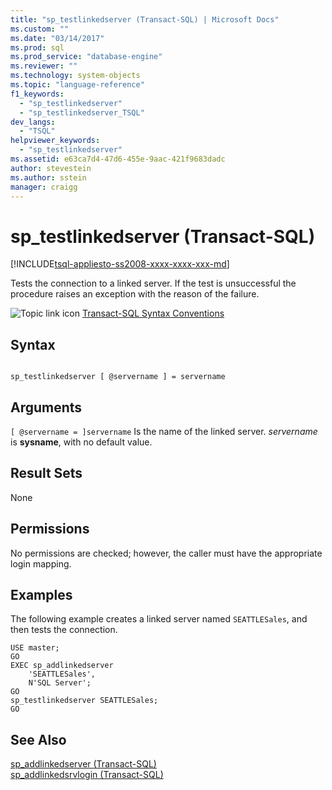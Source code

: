```yaml
---
title: "sp_testlinkedserver (Transact-SQL) | Microsoft Docs"
ms.custom: ""
ms.date: "03/14/2017"
ms.prod: sql
ms.prod_service: "database-engine"
ms.reviewer: ""
ms.technology: system-objects
ms.topic: "language-reference"
f1_keywords: 
  - "sp_testlinkedserver"
  - "sp_testlinkedserver_TSQL"
dev_langs: 
  - "TSQL"
helpviewer_keywords: 
  - "sp_testlinkedserver"
ms.assetid: e63ca7d4-47d6-455e-9aac-421f9683dadc
author: stevestein
ms.author: sstein
manager: craigg
---
```

# sp_testlinkedserver (Transact-SQL)
[!INCLUDE[tsql-appliesto-ss2008-xxxx-xxxx-xxx-md](../../includes/tsql-appliesto-ss2008-xxxx-xxxx-xxx-md.md)]

  Tests the connection to a linked server. If the test is unsuccessful the procedure raises an exception with the reason of the failure.  
  
 ![Topic link icon](../../database-engine/configure-windows/media/topic-link.gif "Topic link icon") [Transact-SQL Syntax Conventions](../../t-sql/language-elements/transact-sql-syntax-conventions-transact-sql.md)  
  
## Syntax  
  
```  
  
sp_testlinkedserver [ @servername ] = servername  
```  
  
## Arguments  
`[ @servername = ]servername`
 Is the name of the linked server. *servername* is **sysname**, with no default value.  
  
## Result Sets  
 None  
  
## Permissions  
 No permissions are checked; however, the caller must have the appropriate login mapping.  
  
## Examples  
 The following example creates a linked server named `SEATTLESales`, and then tests the connection.  
  
```  
USE master;  
GO  
EXEC sp_addlinkedserver   
    'SEATTLESales',  
    N'SQL Server';  
GO  
sp_testlinkedserver SEATTLESales;  
GO  
```  
  
## See Also  
 [sp_addlinkedserver &#40;Transact-SQL&#41;](../../relational-databases/system-stored-procedures/sp-addlinkedserver-transact-sql.md)   
 [sp_addlinkedsrvlogin &#40;Transact-SQL&#41;](../../relational-databases/system-stored-procedures/sp-addlinkedsrvlogin-transact-sql.md)  
  
  

